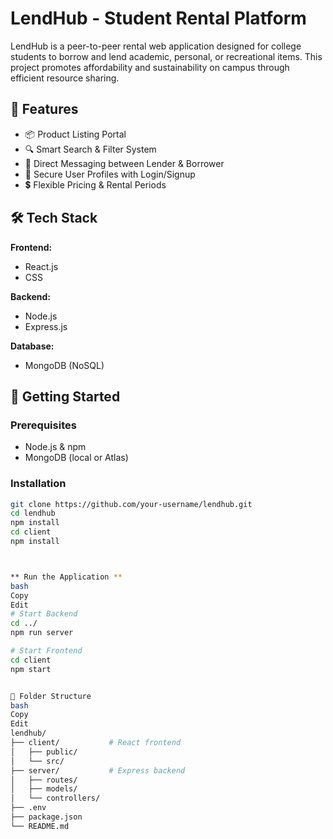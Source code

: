 # LendHub - Student Rental Platform

LendHub is a peer-to-peer rental web application designed for college students to borrow and lend academic, personal, or recreational items. This project promotes affordability and sustainability on campus through efficient resource sharing.

## 🌟 Features

- 📦 Product Listing Portal
- 🔍 Smart Search & Filter System
- 💬 Direct Messaging between Lender & Borrower
- 👤 Secure User Profiles with Login/Signup
- 💲 Flexible Pricing & Rental Periods

## 🛠️ Tech Stack

**Frontend:**
- React.js
- CSS

**Backend:**
- Node.js
- Express.js

**Database:**
- MongoDB (NoSQL)

## 🚀 Getting Started

### Prerequisites
- Node.js & npm
- MongoDB (local or Atlas)

### Installation
```bash
git clone https://github.com/your-username/lendhub.git
cd lendhub
npm install
cd client
npm install



** Run the Application **
bash
Copy
Edit
# Start Backend
cd ../
npm run server

# Start Frontend
cd client
npm start


📂 Folder Structure
bash
Copy
Edit
lendhub/
├── client/           # React frontend
│   ├── public/
│   └── src/
├── server/           # Express backend
│   ├── routes/
│   ├── models/
│   └── controllers/
├── .env
├── package.json
└── README.md
